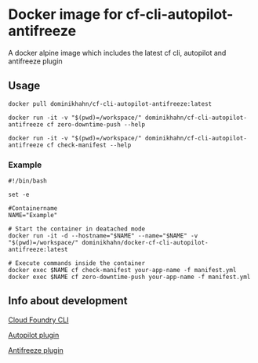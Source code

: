 # Docker image for cf-cli-autopilot-antifreeze
A docker alpine image which includes the latest cf cli, autopilot and antifreeze plugin

## Usage

	docker pull dominikhahn/cf-cli-autopilot-antifreeze:latest
	
	docker run -it -v "$(pwd)=/workspace/" dominikhahn/cf-cli-autopilot-antifreeze cf zero-downtime-push --help
	
	docker run -it -v "$(pwd)=/workspace/" dominikhahn/cf-cli-autopilot-antifreeze cf check-manifest --help
	
### Example
	
	#!/bin/bash

	set -e
	
	#Containername
	NAME="Example"
	
	# Start the container in deatached mode
	docker run -it -d --hostname="$NAME" --name="$NAME" -v "$(pwd)=/workspace/" dominikhahn/docker-cf-cli-autopilot-antifreeze:latest
	
	# Execute commands inside the container
	docker exec $NAME cf check-manifest your-app-name -f manifest.yml
	docker exec $NAME cf zero-downtime-push your-app-name -f manifest.yml

## Info about development

[Cloud Foundry CLI](https://github.com/cloudfoundry/cli)

[Autopilot plugin](https://github.com/concourse/autopilot)

[Antifreeze plugin](https://github.com/odlp/antifreeze)
